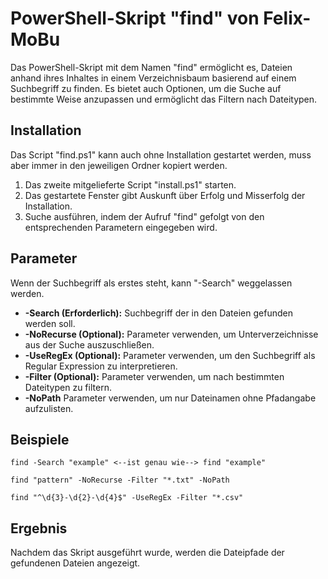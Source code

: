 # PowerShell-Skript "find" von Felix-MoBu

Das PowerShell-Skript mit dem Namen "find" ermöglicht es, Dateien anhand ihres Inhaltes in einem Verzeichnisbaum basierend auf einem Suchbegriff zu finden. Es bietet auch Optionen, um die Suche auf bestimmte Weise anzupassen und ermöglicht das Filtern nach Dateitypen.

## Installation

Das Script "find.ps1" kann auch ohne Installation gestartet werden, muss aber immer in den jeweiligen Ordner kopiert werden.

1. Das zweite mitgelieferte Script "install.ps1" starten.
2. Das gestartete Fenster gibt Auskunft über Erfolg und Misserfolg der Installation.
3. Suche ausführen, indem der Aufruf "find" gefolgt von den entsprechenden Parametern eingegeben wird.

## Parameter

Wenn der Suchbegriff als erstes steht, kann "-Search" weggelassen werden.

- **-Search (Erforderlich):** Suchbegriff der in den Dateien gefunden werden soll.
- **-NoRecurse (Optional):** Parameter verwenden, um Unterverzeichnisse aus der Suche auszuschließen.
- **-UseRegEx (Optional):** Parameter verwenden, um den Suchbegriff als Regular Expression zu interpretieren.
- **-Filter (Optional):** Parameter verwenden, um nach bestimmten Dateitypen zu filtern.
- **-NoPath** Parameter verwenden, um nur Dateinamen ohne Pfadangabe aufzulisten.
## Beispiele

```
find -Search "example" <--ist genau wie--> find "example"

find "pattern" -NoRecurse -Filter "*.txt" -NoPath

find "^\d{3}-\d{2}-\d{4}$" -UseRegEx -Filter "*.csv"
```

## Ergebnis

Nachdem das Skript ausgeführt wurde, werden die Dateipfade der gefundenen Dateien angezeigt.
